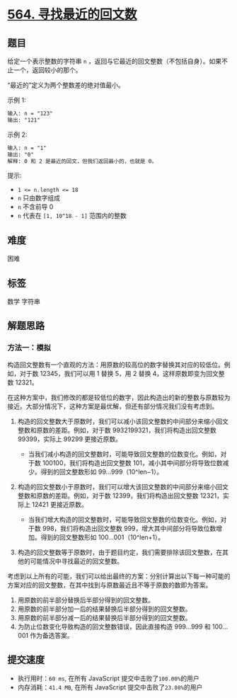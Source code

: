 # [564. 寻找最近的回文数](https://leetcode-cn.com/problems/find-the-closest-palindrome/)

## 题目

给定一个表示整数的字符串 `n` ，返回与它最近的回文整数（不包括自身）。如果不止一个，返回较小的那个。

“最近的”定义为两个整数差的绝对值最小。

示例 1:

```txt
输入: n = "123"
输出: "121"
```

示例 2:

```txt
输入: n = "1"
输出: "0"
解释: 0 和 2 是最近的回文，但我们返回最小的，也就是 0。
```

提示:

- `1 <= n.length <= 18`
- `n` 只由数字组成
- `n` 不含前导 0
- `n` 代表在 `[1, 10^18 - 1]` 范围内的整数

## 难度

困难

## 标签

数学 字符串

## 解题思路

### 方法一：模拟

构造回文整数有一个直观的方法：用原数的较高位的数字替换其对应的较低位。例如，对于数 12345，我们可以用 1 替换 5，用 2 替换 4，这样原数即变为回文整数 12321。

在这种方案中，我们修改的都是较低位的数字，因此构造出的新的整数与原数较为接近。大部分情况下，这种方案是最优解，但还有部分情况我们没有考虑到。

1. 构造的回文整数大于原数时，我们可以减小该回文整数的中间部分来缩小回文整数和原数的差距。例如，对于数 9932199321，我们将构造出回文整数 99399，实际上 99299 更接近原数。

   - 当我们减小构造的回文整数时，可能导致回文整数的位数变化。例如，对于数 100100，我们将构造出回文整数 101，减小其中间部分将导致位数减少。得到的回文整数形如 99…999（10^len−1）。

2. 构造的回文整数小于原数时，我们可以增大该回文整数的中间部分来缩小回文整数和原数的差距。例如，对于数 12399，我们将构造出回文整数 12321，实际上 12421 更接近原数。

   - 当我们增大构造的回文整数时，可能导致回文整数的位数变化。例如，对于数 998，我们将构造出回文整数 999，增大其中间部分将导致位数增加。得到的回文整数形如 100…001（10^len+1）。

3. 构造的回文整数等于原数时，由于题目约定，我们需要排除该回文整数，在其他的可能情况中寻找最近的回文整数。

考虑到以上所有的可能，我们可以给出最终的方案：分别计算出以下每一种可能的方案对应的回文整数，在其中找到与原数最近且不等于原数的数即为答案。

1. 用原数的前半部分替换后半部分得到的回文整数。
2. 用原数的前半部分加一后的结果替换后半部分得到的回文整数。
3. 用原数的前半部分减一后的结果替换后半部分得到的回文整数。
4. 为防止位数变化导致构造的回文整数错误，因此直接构造 999…999 和 100…001 作为备选答案。

## 提交速度

- 执行用时：`60 ms`, 在所有 JavaScript 提交中击败了`100.00%`的用户
- 内存消耗：`41.4 MB`, 在所有 JavaScript 提交中击败了`23.08%`的用户
